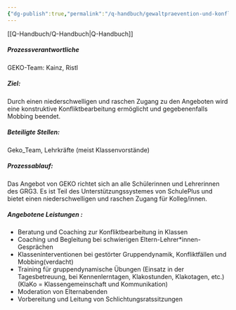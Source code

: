 ```yaml
---
{"dg-publish":true,"permalink":"/q-handbuch/gewaltpraevention-und-konfliktmanagement/"}
---
```


[[Q-Handbuch/Q-Handbuch\|Q-Handbuch]]
##### Prozessverantwortliche 
GEKO-Team: Kainz, Ristl
##### Ziel: 
Durch einen niederschwelligen und raschen Zugang zu den Angeboten wird eine konstruktive Konfliktbearbeitung ermöglicht und gegebenenfalls Mobbing beendet. 
##### Beteiligte Stellen: 
Geko_Team, Lehrkräfte (meist Klassenvorstände) 
##### Prozessablauf: 
Das Angebot von GEKO richtet sich an alle Schülerinnen und Lehrerinnen des GRG3. Es ist Teil des Unterstützungssystemes von SchulePlus und bietet einen niederschwelligen und raschen Zugang für Kolleg/innen. 
##### Angebotene Leistungen : 
* Beratung und Coaching zur Konfliktbearbeitung in Klassen 
* Coaching und Begleitung bei schwierigen Eltern-Lehrer*innen-Gesprächen 
* Klasseninterventionen bei gestörter Gruppendynamik, Konfliktfällen und Mobbing(verdacht) 
* Training für gruppendynamische Übungen (Einsatz in der Tagesbetreuung, bei Kennenlerntagen, Klakostunden, Klakotagen, etc.) (KlaKo = Klassengemeinschaft und Kommunikation)
* Moderation von Elternabenden 
* Vorbereitung und Leitung von Schlichtungsratssitzungen 